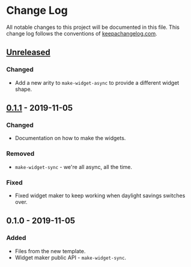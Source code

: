 # Change Log
All notable changes to this project will be documented in this file. This change log follows the conventions of [keepachangelog.com](http://keepachangelog.com/).

## [Unreleased]
### Changed
- Add a new arity to `make-widget-async` to provide a different widget shape.

## [0.1.1] - 2019-11-05
### Changed
- Documentation on how to make the widgets.

### Removed
- `make-widget-sync` - we're all async, all the time.

### Fixed
- Fixed widget maker to keep working when daylight savings switches over.

## 0.1.0 - 2019-11-05
### Added
- Files from the new template.
- Widget maker public API - `make-widget-sync`.

[Unreleased]: https://github.com/your-name/clavichord/compare/0.1.1...HEAD
[0.1.1]: https://github.com/your-name/clavichord/compare/0.1.0...0.1.1
